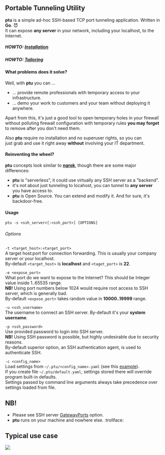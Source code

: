 ## Portable Tunneling Utility
**ptu** is a simple ad-hoc SSH-based TCP port tunneling application. Written in **Go**. :smiling_imp: <br />
It can expose **any server** in your network, including your localhost, to the Internet.

##### HOWTO: [Installation](https://github.com/ivanilves/ptu/blob/master/doc/Install.md)
##### HOWTO: [Tailoring](https://github.com/ivanilves/ptu/blob/master/doc/Tailor.md)

#### What problems does it solve?
Well, with **ptu** you can ...
* ... provide remote professionals with temporary access to your infrastructure.
* ... demo your work to customers and your team without deploying it anywhere.

Apart from this, it's just a good tool to open temporary holes in your firewall<br />
without polluting firewall configuration with temporary rules **you may forget**<br />
to remove after you don't need them.

Also **ptu** require no installation and no superuser rights, so you can<br />
just grab and use it right away **without** involving your IT department.

#### Reinventing the wheel?
**ptu** concepts look similar to **[ngrok](https://ngrok.com/)**, though there are some major differences:
* **ptu** is "serverless", it could use virtually any SSH server as a "backend".
* it's not about just tunneling to locahost, you can tunnel to **any server** you have access to.
* **ptu** is Open Source. You can extend and modify it. And for sure, it's backdoor-free.

#### Usage
```
ptu -s <ssh_server>[:<ssh_port>] [OPTIONS]
```
###### Options
`-t <target_host>:<target_port>`<br />
A target host:port for connection forwarding. This is usually your company server or your localhost.<br />
By-default `<target_host>` is **localhost** and `<taget_port>` is **22**.

`-e <expose_port>`<br />
What port do we want to expose to the Internet? This should be Integer value inside 1..65535 range.<br />
**NB!** Using port numbers below 1024 would require root access to SSH server, which is generally bad.<br />
By-default `<expose_port>` takes random value in **10000..19999** range.

`-u <ssh_username>`<br />
The username to connect an SSH server. By-default it's your **system username**.

`-p <ssh_password>`<br />
Use provided password to login into SSH server.<br />
**NB!** Using SSH password is possible, but highly undesirable due to security reasons.<br />
By-default superior option, an SSH authentication agent, is used to authenticate SSH.

`-c <config_name>`<br />
Load settings from `~/.ptu/<config_name>.yaml` (see this [example](https://github.com/ivanilves/ptu/blob/master/data/fistro.yaml)).<br />
If you create file `~/.ptu/default.yaml`, settings stored there will override program built-in defaults.<br/>
Settings passed by command line arguments always take precedence over settings loaded from file.

## NB!
* Please see SSH server [GatewayPorts](http://www.snailbook.com/faq/gatewayports.auto.html) option.
* **ptu** runs on your machine and nowhere else. :trollface:

## Typical use case
![](https://raw.githubusercontent.com/ivanilves/ptu/master/doc/how_it_works.png)
